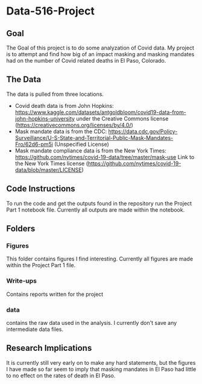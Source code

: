 # Data-516-Project

## Goal
The Goal of this project is to do some analyzation of Covid data. My project is to attempt and find how big of an impact masking and masking mandates had on the number of Covid related deaths in El Paso, Colorado.

## The Data
The data is pulled from three locations.
* Covid death data is from John Hopkins: https://www.kaggle.com/datasets/antgoldbloom/covid19-data-from-john-hopkins-university
under the Creative Commons license (https://creativecommons.org/licenses/by/4.0/)
* Mask mandate data is from the CDC: https://data.cdc.gov/Policy-Surveillance/U-S-State-and-Territorial-Public-Mask-Mandates-Fro/62d6-pm5i
(Unspecified License)
* Mask mandate compliance data is from the New York Times: https://github.com/nytimes/covid-19-data/tree/master/mask-use
Link to the New York Times license (https://github.com/nytimes/covid-19-data/blob/master/LICENSE)

## Code Instructions
To run the code and get the outputs found in the repository run the Project Part 1 notebook file. Currently all outputs are made within the notebook.

## Folders
### Figures
This folder contains figures I find interesting. Currently all figures are made within the Project Part 1 file.

### Write-ups
Contains reports written for the project

### data
contains the raw data used in the analysis. I currently don't save any intermediate data files.

## Research Implications
It is currently still very early on to make any hard statements, but the figures I have made so far seem to imply that masking mandates in El Paso had little to no effect on the rates of death in El Paso.
